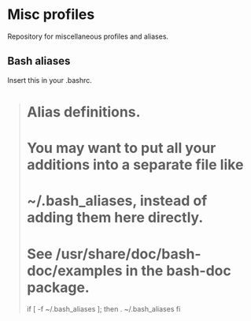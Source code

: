 # Misc profiles

Repository for miscellaneous profiles and aliases. 

## Bash aliases

Insert this in your .bashrc.

> # Alias definitions.
> # You may want to put all your additions into a separate file like
> # ~/.bash_aliases, instead of adding them here directly.
> # See /usr/share/doc/bash-doc/examples in the bash-doc package.
> 
> if [ -f ~/.bash_aliases ]; then
>     . ~/.bash_aliases
> fi

